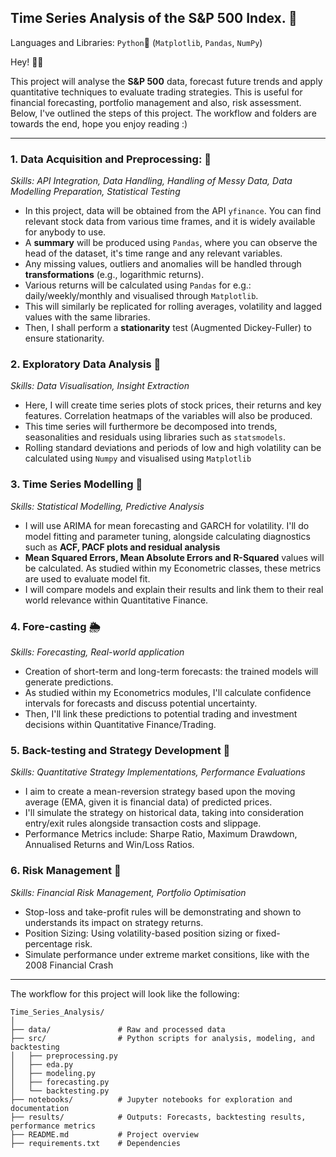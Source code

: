 ## Time Series Analysis of the S&P 500 Index. 🎃

Languages and Libraries: `Python`🐍 (`Matplotlib`, `Pandas`, `NumPy`) 

Hey! 👋🏾 

This project will analyse the **S&P 500** data, forecast future trends and apply quantitative techniques to evaluate trading strategies.
This is useful for financial forecasting, portfolio management and also, risk assessment.
Below, I've outlined the steps of this project. The workflow and folders are towards the end, hope you enjoy reading :)


---

### 1. Data Acquisition and Preprocessing: 🤏
*Skills: API Integration, Data Handling, Handling of Messy Data, Data Modelling Preparation, Statistical Testing*

- In this project, data will be obtained from the API `yfinance`. You can find relevant stock data from various time frames, and it is widely available for anybody to use.
- A **summary** will be produced using `Pandas`, where you can observe the head of the dataset, it's time range and any relevant variables.
- Any missing values, outliers and anomalies will be handled through **transformations** (e.g., logarithmic returns).
- Various returns will be calculated using `Pandas` for e.g.: daily/weekly/monthly and visualised through `Matplotlib`.
- This will similarly be replicated for rolling averages, volatility and lagged values with the same libraries.
- Then, I shall perform a **stationarity** test (Augmented Dickey-Fuller) to ensure stationarity.

### 2. Exploratory Data Analysis 👀
*Skills: Data Visualisation, Insight Extraction*

- Here, I will create time series plots of stock prices, their returns and key features. Correlation heatmaps of the variables will also be produced.
- This time series will furthermore be decomposed into trends, seasonalities and residuals using libraries such as `statsmodels`.
- Rolling standard deviations and periods of low and high volatility can be calculated using `Numpy` and visualised using `Matplotlib`

### 3. Time Series Modelling 🎯
*Skills: Statistical Modelling, Predictive Analysis*

- I will use ARIMA for mean forecasting and GARCH for volatility. I'll do model fitting and parameter tuning, alongside calculating diagnostics such as **ACF, PACF plots and residual analysis**
- **Mean Squared Errors, Mean Absolute Errors and R-Squared** values will be calculated. As studied within my Econometric classes, these metrics are used to evaluate model fit.
- I will compare models and explain their results and link them to their real world relevance within Quantitative Finance.

### 4. Fore-casting 🌦
*Skills: Forecasting, Real-world application*

- Creation of short-term and long-term forecasts: the trained models will generate predictions.
- As studied within my Econometrics modules, I'll calculate confidence intervals for forecasts and discuss potential uncertainty.
- Then, I'll link these predictions to potential trading and investment decisions within Quantitative Finance/Trading.

### 5. Back-testing and Strategy Development 🔁
*Skills: Quantitative Strategy Implementations, Performance Evaluations*

- I aim to create a mean-reversion strategy based upon the moving average (EMA, given it is financial data) of predicted prices.
- I'll simulate the strategy on historical data, taking into consideration entry/exit rules alongside transaction costs and slippage.
- Performance Metrics include: Sharpe Ratio, Maximum Drawdown, Annualised Returns and Win/Loss Ratios.

### 6. Risk Management 🧐
*Skills: Financial Risk Management, Portfolio Optimisation*

- Stop-loss and take-profit rules will be demonstrating and shown to understands its impact on strategy returns.
- Position Sizing: Using volatility-based position sizing or fixed-percentage risk.
- Simulate performance under extreme market consitions, like with the 2008 Financial Crash

---

The workflow for this project will look like the following:
```
Time_Series_Analysis/
│
├── data/               # Raw and processed data
├── src/                # Python scripts for analysis, modeling, and backtesting
│   ├── preprocessing.py
│   ├── eda.py
│   ├── modeling.py
│   ├── forecasting.py
│   └── backtesting.py
├── notebooks/          # Jupyter notebooks for exploration and documentation
├── results/            # Outputs: Forecasts, backtesting results, performance metrics
├── README.md           # Project overview
├── requirements.txt    # Dependencies

```
